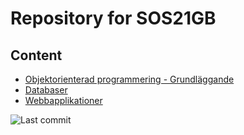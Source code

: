 # Repository for SOS21GB

## Content
- [Objektorienterad programmering - Grundläggande](/Programmering%20-%20Grundl%C3%A4ggande/)
- [Databaser](/Databaser/)
- [Webbapplikationer](/Webbapplikationer/)
  
![Last commit](https://img.shields.io/github/last-commit/BubbaJJ/HAKSOS21?style=for-the-badge)

